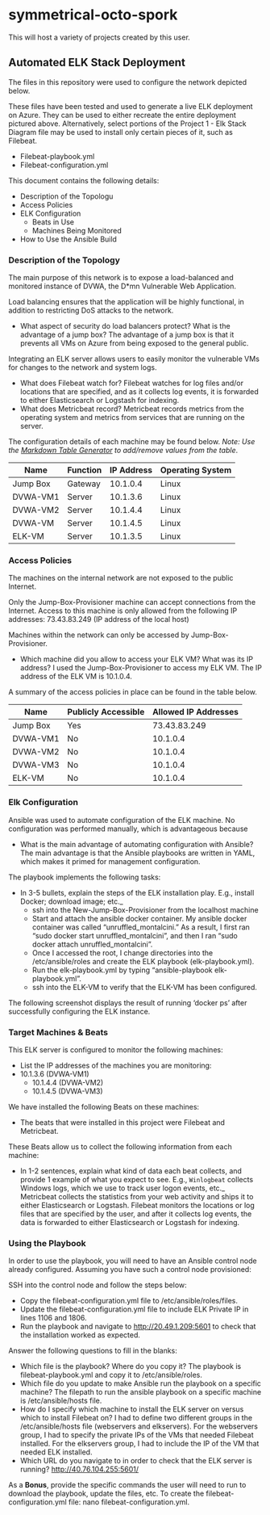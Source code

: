 # symmetrical-octo-spork
This will host a variety of projects created by this user. 

## Automated ELK Stack Deployment

The files in this repository were used to configure the network depicted below.

 

These files have been tested and used to generate a live ELK deployment on Azure. They can be used to either recreate the entire deployment pictured above. Alternatively, select portions of the Project 1 - Elk Stack Diagram file may be used to install only certain pieces of it, such as Filebeat.

-	Filebeat-playbook.yml 
-	Filebeat-configuration.yml

This document contains the following details:
- Description of the Topologu
- Access Policies
- ELK Configuration
  - Beats in Use
  - Machines Being Monitored
- How to Use the Ansible Build


### Description of the Topology

The main purpose of this network is to expose a load-balanced and monitored instance of DVWA, the D*mn Vulnerable Web Application.

Load balancing ensures that the application will be highly functional, in addition to restricting DoS attacks to the network.
- What aspect of security do load balancers protect? What is the advantage of a jump box? The advantage of a jump box is that it prevents all VMs on Azure from being exposed to the general public. 

Integrating an ELK server allows users to easily monitor the vulnerable VMs for changes to the network and system logs.
- What does Filebeat watch for? Filebeat watches for log files and/or locations that are specified, and as it collects log events, it is forwarded to either Elasticsearch or Logstash for indexing.   
- What does Metricbeat record? Metricbeat records metrics from the operating system and metrics from services that are running on the server. 

The configuration details of each machine may be found below.
_Note: Use the [Markdown Table Generator](http://www.tablesgenerator.com/markdown_tables) to add/remove values from the table_.

| Name     | Function | IP Address | Operating System |
|----------|----------|------------|------------------|
| Jump Box | Gateway  | 10.1.0.4   | Linux            |
| DVWA-VM1 | Server   | 10.1.3.6   | Linux            |
| DVWA-VM2 | Server   |  10.1.4.4  |  Linux           |
| DVWA-VM  | Server   |  10.1.4.5  |  Linux           |
| ELK-VM   | Server   |  10.1.3.5  |  Linux           |
### Access Policies

The machines on the internal network are not exposed to the public Internet. 

Only the Jump-Box-Provisioner machine can accept connections from the Internet. Access to this machine is only allowed from the following IP addresses:
		73.43.83.249 (IP address of the local host)

Machines within the network can only be accessed by Jump-Box-Provisioner.
- Which machine did you allow to access your ELK VM? What was its IP address? I used the Jump-Box-Provisioner to access my ELK VM. The IP address of the ELK VM is 10.1.0.4.  

A summary of the access policies in place can be found in the table below.

| Name     | Publicly Accessible | Allowed IP Addresses |
|----------|---------------------|----------------------|
| Jump Box | Yes                 |  73.43.83.249        |
| DVWA-VM1 | No                  |  10.1.0.4            |
| DVWA-VM2 | No                  |  10.1.0.4            |
| DVWA-VM3 | No                  |  10.1.0.4            | 
| ELK-VM   | No                  |  10.1.0.4            |


### Elk Configuration

Ansible was used to automate configuration of the ELK machine. No configuration was performed manually, which is advantageous because 
- What is the main advantage of automating configuration with Ansible?     
   The main advantage is that the Ansible playbooks are written in YAML, which makes it primed for management configuration. 

The playbook implements the following tasks:
- In 3-5 bullets, explain the steps of the ELK installation play. E.g., install Docker; download image; etc._
	- ssh into the New-Jump-Box-Provisioner from the localhost machine
	- Start and attach the ansible docker container. My ansible docker container was called “unruffled_montalcini.” As a result, I first ran “sudo docker start unruffled_montalcini”, and then I ran “sudo docker attach unruffled_montalcini”. 
	- Once I accessed the root, I change directories into the /etc/ansible/roles and create the ELK playbook (elk-playbook.yml).
	- Run the elk-playbook.yml by typing “ansible-playbook elk-playbook.yml”.
	- ssh into the ELK-VM to verify that the ELK-VM has been configured. 

The following screenshot displays the result of running ‘docker ps’ after successfully configuring the ELK instance.

 

### Target Machines & Beats
This ELK server is configured to monitor the following machines:
- List the IP addresses of the machines you are monitoring:
- 10.1.3.6 (DVWA-VM1)
	- 10.1.4.4 (DVWA-VM2)
	- 10.1.4.5 (DVWA-VM3)

We have installed the following Beats on these machines:
- The beats that were installed in this project were Filebeat and Metricbeat.

These Beats allow us to collect the following information from each machine:
- In 1-2 sentences, explain what kind of data each beat collects, and provide 1 example of what you expect to see. E.g., `Winlogbeat` collects Windows logs, which we use to track user logon events, etc._
	Metricbeat collects the statistics from your web activity and ships it to either Elasticsearch or Logstash. Filebeat monitors the locations or log files that are specified by the user, and after it collects log events, the data is forwarded to either Elasticsearch or Logstash for indexing.   

### Using the Playbook
In order to use the playbook, you will need to have an Ansible control node already configured. Assuming you have such a control node provisioned: 

SSH into the control node and follow the steps below:
- Copy the filebeat-configuration.yml file to /etc/ansible/roles/files.
- Update the filebeat-configuration.yml file to include ELK Private IP in lines 1106 and 1806.
- Run the playbook and navigate to http://20.49.1.209:5601 to check that the installation worked as expected.

Answer the following questions to fill in the blanks: 
- Which file is the playbook? Where do you copy it? The playbook is filebeat-playbook.yml and copy it to /etc/ansible/roles.
- Which file do you update to make Ansible run the playbook on a specific machine? The filepath to run the ansible playbook on a specific machine is /etc/ansible/hosts file.
- How do I specify which machine to install the ELK server on versus which to install Filebeat on? I had to define two different groups in the /etc/ansible/hosts file (webservers and elkservers). For the webservers group, I had to specify the private IPs of the VMs that needed Filebeat installed. For the elkservers group, I had to include the IP of the VM that needed ELK installed.
- Which URL do you navigate to in order to check that the ELK server is running? http://40.76.104.255:5601/

 As a **Bonus**, provide the specific commands the user will need to run to download the playbook, update the files, etc.
 To create the filebeat-configuration.yml file: nano filebeat-configuration.yml.
